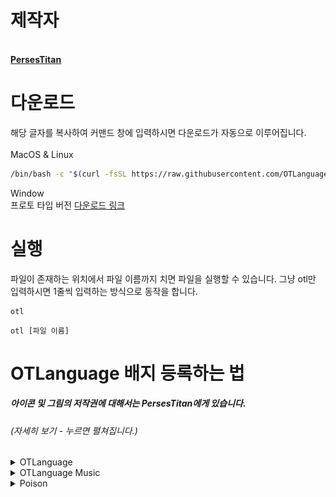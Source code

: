 # 제작자
<div align=left>
  <a href="https://github.com/PersesTitan">
  <img src="https://avatars.githubusercontent.com/PersesTitan" width="100px;" alt=""/>
  <br><b align=center>PersesTitan</b></a>    
</div>

# 다운로드
해당 글자를 복사하여 커맨드 창에 입력하시면 다운로드가 자동으로 이루어집니다.<br><br>
MacOS & Linux
```sh
/bin/bash -c "$(curl -fsSL https://raw.githubusercontent.com/OTLanguage/download/main/install.sh)"
```

Window <br>
프로토 타입 버전
[다운로드 링크](https://github.com/OTLanguage/OTLanguage-window-install/archive/refs/heads/main.zip)


# 실행
파일이 존재하는 위치에서 파일 이름까지 치면 파일을 실행할 수 있습니다. 그냥 otl만 입력하시면 1줄씩 입력하는 방식으로 동작을 합니다.
```shell
otl
```
```shell
otl [파일 이름]
```

# OTLanguage 배지 등록하는 법
##### _아이콘 및 그림의 저작권에 대해서는 PersesTitan에게 있습니다._
###### (자세히 보기 - 누르면 펼쳐집니다.)

<details>
    <summary>OTLanguage</summary>
    
[![](https://github.com/OTLanguage/.github/blob/main/image/OTLanguage-flat.svg)](https://github.com/OTLanguage) flat <br>
[![](https://github.com/OTLanguage/.github/blob/main/image/OTLanguage-flat-square.svg)](https://github.com/OTLanguage) flat-square <br>
[![](https://github.com/OTLanguage/.github/blob/main/image/OTLANGUAGE-for-the-badge.svg)](https://github.com/OTLanguage) for-the-badge <br>
[![](https://github.com/OTLanguage/.github/blob/main/image/OTLanguage-plastic.svg)](https://github.com/OTLanguage) plastic <br>
[![](https://github.com/OTLanguage/.github/blob/main/image/OTLanguage-social.svg)](https://github.com/OTLanguage) social <br>

HTML - style:flat,flat-square,for-the-badge,plastic,social
```HTML
<img src="https://raw.githubusercontent.com/OTLanguage/.github/main/image/OTLanguage-flat.svg"/>
<img src="https://raw.githubusercontent.com/OTLanguage/.github/main/image/OTLanguage-flat-square.svg"/>
<img src="https://raw.githubusercontent.com/OTLanguage/.github/main/image/OTLANGUAGE-for-the-badge.svg"/>
<img src="https://raw.githubusercontent.com/OTLanguage/.github/main/image/OTLanguage-plastic.svg"/>
<img src="https://raw.githubusercontent.com/OTLanguage/.github/main/image/OTLanguage-social.svg"/>
```
MARKDOWN - style:flat,flat-square,for-the-badge,plastic,social
```MARKDOWN
![](https://raw.githubusercontent.com/OTLanguage/.github/main/image/OTLanguage-flat.svg)
![](https://raw.githubusercontent.com/OTLanguage/.github/main/image/OTLanguage-flat-square.svg)
![](https://raw.githubusercontent.com/OTLanguage/.github/main/image/OTLANGUAGE-for-the-badge.svg)
![](https://raw.githubusercontent.com/OTLanguage/.github/main/image/OTLanguage-plastic.svg)
![](https://raw.githubusercontent.com/OTLanguage/.github/main/image/OTLanguage-social.svg)
```

---

</details>

<details>
    <summary>OTLanguage Music</summary>
    
[![](https://github.com/OTLanguage/.github/blob/main/icon/music/OTLanguageMusic-flat.svg)](https://github.com/OTLanguage) flat <br>
[![](https://github.com/OTLanguage/.github/blob/main/icon/music/OTLanguageMusic-flat-square.svg)](https://github.com/OTLanguage) flat-square <br>
[![](https://github.com/OTLanguage/.github/blob/main/icon/music/OTLanguageMusic-for-the-badge.svg)](https://github.com/OTLanguage) for-the-badge <br>
[![](https://github.com/OTLanguage/.github/blob/main/icon/music/OTLanguageMusic-plastic.svg)](https://github.com/OTLanguage) plastic <br>
[![](https://github.com/OTLanguage/.github/blob/main/icon/music/OTLanguageMusic-social.svg)](https://github.com/OTLanguage) social <br>

HTML - style:flat,flat-square,for-the-badge,plastic,social
```HTML
<img src="https://raw.githubusercontent.com/OTLanguage/.github/main/icon/music/OTLanguageMusic-flat.svg"/>
<img src="https://raw.githubusercontent.com/OTLanguage/.github/main/icon/music/OTLanguageMusic-flat-square.svg"/>
<img src="https://raw.githubusercontent.com/OTLanguage/.github/main/icon/music/OTLanguageMusic-for-the-badge.svg"/>
<img src="https://raw.githubusercontent.com/OTLanguage/.github/main/icon/music/OTLanguageMusic-plastic.svg"/>
<img src="https://raw.githubusercontent.com/OTLanguage/.github/main/icon/music/OTLanguageMusic-social.svg"/>
```
MARKDOWN - style:flat,flat-square,for-the-badge,plastic,social
```MARKDOWN
![](https://raw.githubusercontent.com/OTLanguage/.github/main/icon/music/OTLanguageMusic-flat.svg)
![](https://raw.githubusercontent.com/OTLanguage/.github/main/icon/music/OTLanguageMusic-flat-square.svg)
![](https://raw.githubusercontent.com/OTLanguage/.github/main/icon/music/OTLanguageMusic-for-the-badge.svg)
![](https://raw.githubusercontent.com/OTLanguage/.github/main/icon/music/OTLanguageMusic-plastic.svg)
![](https://raw.githubusercontent.com/OTLanguage/.github/main/icon/music/OTLanguageMusic-social.svg)
```

---

</details>

<details>
    <summary>Poison</summary>
        
[![](https://github.com/OTLanguage/.github/blob/main/image/poison/svg/Poison-flat.svg)](https://github.com/OTLanguage) flat <br>
[![](https://github.com/OTLanguage/.github/blob/main/image/poison/svg/Poison-flat-square.svg)](https://github.com/OTLanguage) flat-square <br>
[![](https://github.com/OTLanguage/.github/blob/main/image/poison/svg/Poison-for-the-badge.svg)](https://github.com/OTLanguage) for-the-badge <br>
[![](https://github.com/OTLanguage/.github/blob/main/image/poison/svg/Poison-plastic.svg)](https://github.com/OTLanguage) plastic <br>
[![](https://github.com/OTLanguage/.github/blob/main/image/poison/svg/Poison-social.svg)](https://github.com/OTLanguage) social <br>

HTML - style:flat,flat-square,for-the-badge,plastic,social
```HTML
<img src="https://raw.githubusercontent.com/OTLanguage/.github/main/image/poison/svg/Poison-flat.svg"/>
<img src="https://raw.githubusercontent.com/OTLanguage/.github/main/image/poison/svg/Poison-flat-square.svg"/>
<img src="https://raw.githubusercontent.com/OTLanguage/.github/main/image/poison/svg/Poison-for-the-badge.svg"/>
<img src="https://raw.githubusercontent.com/OTLanguage/.github/main/image/poison/svg/Poison-plastic.svg"/>
<img src="https://raw.githubusercontent.com/OTLanguage/.github/main/image/poison/svg/Poison-social.svg"/>
```
MARKDOWN - style:flat,flat-square,for-the-badge,plastic,social
```MARKDOWN
![](https://raw.githubusercontent.com/OTLanguage/.github/main/image/poison/svg/Poison-flat.svg)
![](https://raw.githubusercontent.com/OTLanguage/.github/main/image/poison/svg/Poison-flat-square.svg)
![](https://raw.githubusercontent.com/OTLanguage/.github/main/image/poison/svg/Poison-for-the-badge.svg)
![](https://raw.githubusercontent.com/OTLanguage/.github/main/image/poison/svg/Poison-plastic.svg)
![](https://raw.githubusercontent.com/OTLanguage/.github/main/image/poison/svg/Poison-social.svg)
```

---

</details>

